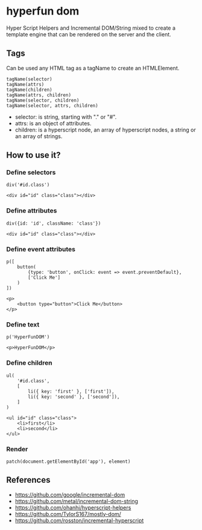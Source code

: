 # hyperfun dom

Hyper Script Helpers and Incremental DOM/String mixed to create a template engine that can be rendered on the server and the client.

## Tags

Can be used any HTML tag as a tagName to create an HTMLElement.

````
tagName(selector)
tagName(attrs)
tagName(children)
tagName(attrs, children)
tagName(selector, children)
tagName(selector, attrs, children)
````

- selector: is string, starting with "." or "#".
- attrs: is an object of attributes.
- children: is a hyperscript node, an array of hyperscript nodes, a string or an array of strings.

## How to use it?

### Define selectors

```
div('#id.class')
```

```
<div id="id" class="class"></div>
```

### Define attributes

```
div({id: 'id', className: 'class'})
```

```
<div id="id" class="class"></div>
```

### Define event attributes

```
p([
    button(
        {type: 'button', onClick: event => event.preventDefault},
        ['Click Me']
    )
])
```

```
<p>
    <button type="button">Click Me</button>
</p>
```

### Define text

```
p('HyperFunDOM')
```

```
<p>HyperFunDOM</p>
```

### Define children

```
ul(
    '#id.class',
    [
        li({ key: 'first' }, ['first']),
        li({ key: 'second' }, ['second']),
    ]
)
```

```
<ul id="id" class="class">
    <li>first</li>
    <li>second</li>
</ul>
```

### Render

```
patch(document.getElementById('app'), element)
```  

## References

- https://github.com/google/incremental-dom
- https://github.com/metal/incremental-dom-string
- https://github.com/ohanhi/hyperscript-helpers
- https://github.com/TylorS167/mostly-dom/
- https://github.com/rosston/incremental-hyperscript
